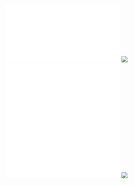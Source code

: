 ![](Notatki/Semestr%203/Języki%20programowania/Labolatoria/Labolatoria%205/Project/frontend/pom.xml)
![](Notatki/Semestr%203/Języki%20programowania/Labolatoria/Labolatoria%205/Project/frontend/src/main/resources/META-INF/MANIFEST.MF)
![](Notatki/Semestr%203/Języki%20programowania/Labolatoria/Labolatoria%205/Project/frontend/src/main/java/module-info.java)
![](Notatki/Semestr%203/Języki%20programowania/Labolatoria/Labolatoria%205/Project/frontend/src/main/java/pl/edu/pwr/student/djablonski/GUI/Main.java)
![](Notatki/Semestr%203/Języki%20programowania/Labolatoria/Labolatoria%205/Project/frontend/src/main/java/pl/edu/pwr/student/djablonski/GUI/Main.form)

